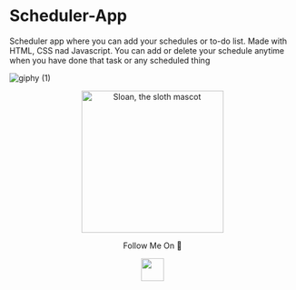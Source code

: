 # Scheduler-App

Scheduler app where you can add your schedules or to-do list. Made with HTML, CSS nad Javascript. You can add or delete your schedule anytime when you have done that task or any scheduled thing

![giphy (1)](https://user-images.githubusercontent.com/68494604/124136211-2e395b00-daa2-11eb-995a-49866b01525f.gif)


<p align="center">
  <img alt="Sloan, the sloth mascot" width="250px" src="https://user-images.githubusercontent.com/68494604/120436157-39627380-c39c-11eb-89cf-58089fb1032d.gif">
   <br>
</p>

<p align="center">
  Follow Me On 🧐
</p>
<p align="center">
  <a href="https://www.instagram.com/adityamangal/">
    <img src="http://clipart-library.com/images_k/instagram-png-transparent/instagram-png-transparent-16.png" width="40" height="40">
    </a>
</p>

